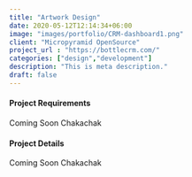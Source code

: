 ```yaml
---
title: "Artwork Design"
date: 2020-05-12T12:14:34+06:00
image: "images/portfolio/CRM-dashboard1.png"
client: "Micropyramid OpenSource"
project_url : "https://bottlecrm.com/"
categories: ["design","development"]
description: "This is meta description."
draft: false
---
```


#### Project Requirements

Coming Soon Chakachak

#### Project Details

Coming Soon Chakachak